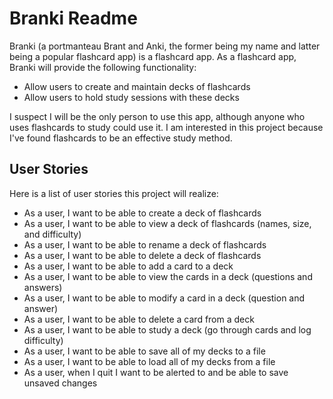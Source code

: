 # Branki Readme
Branki (a portmanteau Brant and Anki, the former being my name and latter being a popular flashcard app) is a flashcard
app. As a flashcard app, Branki will provide the following functionality:

* Allow users to create and maintain decks of flashcards
* Allow users to hold study sessions with these decks

I suspect I will be the only person to use this app, although anyone who uses flashcards to study could use it. I am
interested in this project because I've found flashcards to be an effective study method.

## User Stories

Here is a list of user stories this project will realize:
* As a user, I want to be able to create a deck of flashcards
* As a user, I want to be able to view a deck of flashcards (names, size, and difficulty)
* As a user, I want to be able to rename a deck of flashcards
* As a user, I want to be able to delete a deck of flashcards
* As a user, I want to be able to add a card to a deck
* As a user, I want to be able to view the cards in a deck (questions and answers)
* As a user, I want to be able to modify a card in a deck (question and answer)
* As a user, I want to be able to delete a card from a deck
* As a user, I want to be able to study a deck (go through cards and log difficulty)
* As a user, I want to be able to save all of my decks to a file
* As a user, I want to be able to load all of my decks from a file
* As a user, when I quit I want to be alerted to and be able to save unsaved changes
